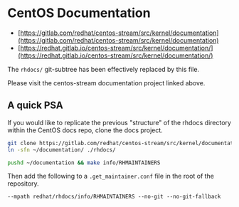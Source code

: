 # CentOS Documentation

- [https://gitlab.com/redhat/centos-stream/src/kernel/documentation](https://gitlab.com/redhat/centos-stream/src/kernel/documentation)
- [https://redhat.gitlab.io/centos-stream/src/kernel/documentation/](https://redhat.gitlab.io/centos-stream/src/kernel/documentation/)

The `rhdocs/` git-subtree has been effectively replaced by this file.

Please visit the centos-stream documentation project linked above.

## A quick PSA

If you would like to replicate the previous "structure" of the rhdocs directory
within the CentOS docs repo, clone the docs project.
```bash
git clone https://gitlab.com/redhat/centos-stream/src/kernel/documentation.git ~/
ln -sfn ~/documentation/ ./rhdocs/

pushd ~/documentation && make info/RHMAINTAINERS
```
Then add the following to a `.get_maintainer.conf` file in the root of the
repository.

`--mpath redhat/rhdocs/info/RHMAINTAINERS --no-git --no-git-fallback`

